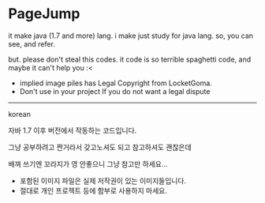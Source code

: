 # PageJump


it make java (1.7 and more) lang.
i make just study for java lang. so,
you can see, and refer.

but. please don't steal this codes.
it code is so terrible spaghetti code, and maybe it can't help you :< 

+ implied image piles has Legal Copyright from LocketGoma.
+ Don't use in your project If you do not want a legal dispute

------------
korean

자바 1.7 이후 버전에서 작동하는 코드입니다.

그냥 공부하려고 짠거라서 갖고노셔도 되고 참고하셔도 괜찮은데

배껴 쓰기엔 꼬라지가 영 안좋으니 그냥 참고만 하세요...

+ 포함된 이미지 파일은 실제 저작권이 있는 이미지들입니다.
+ 절대로 개인 프로젝트 등에 함부로 사용하지 마세요.
